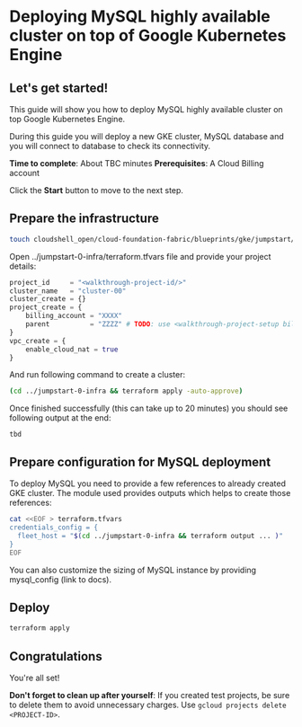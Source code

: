 # Deploying MySQL highly available cluster on top of Google Kubernetes Engine
<walkthrough-tutorial-duration duration="40"></walkthrough-tutorial-duration>

## Let's get started!
This guide will show you how to deploy MySQL highly available cluster on top Google Kubernetes Engine. 

During this guide you will deploy a new GKE cluster, MySQL database and you will connect to database to check its connectivity.

**Time to complete**: About TBC minutes
**Prerequisites**: A Cloud Billing account

Click the **Start** button to move to the next step.


## Prepare the infrastructure
```sh
touch cloudshell_open/cloud-foundation-fabric/blueprints/gke/jumpstart/jumpstart-0-infra/terraform.tfvars
```

Open <walkthrough-editor-open-file filePath="cloudshell_open/cloud-foundation-fabric/blueprints/gke/jumpstart/jumpstart-0-infra/terraform.tfvars">../jumpstart-0-infra/terraform.tfvars</walkthrough-editor-open-file> file and provide your project details:

<walkthrough-project-setup billing="true"></walkthrough-project-setup>

```tfvars
project_id     = "<walkthrough-project-id/>"
cluster_name   = "cluster-00"
cluster_create = {}
project_create = {
    billing_account = "XXXX"
    parent          = "ZZZZ" # TODO: use <walkthrough-project-setup billing="true"></walkthrough-project-setup> to select / create a project
}
vpc_create = {
    enable_cloud_nat = true
}
```

And run following command to create a cluster:
```sh
(cd ../jumpstart-0-infra && terraform apply -auto-approve)
```

Once finished successfully (this can take up to 20 minutes) you should see following output at the end:
```terminal
tbd
```

## Prepare configuration for MySQL deployment 
To deploy MySQL you need to provide a few references to already created GKE cluster. The module used provides outputs 
which helps to create those references:
```sh
cat <<EOF > terraform.tfvars
credentials_config = {
  fleet_host = "$(cd ../jumpstart-0-infra && terraform output ... )"
}
EOF
```

You can also customize the sizing of MySQL instance by providing mysql_config (link to docs).

## Deploy
```sh
terraform apply
```

## Congratulations

<walkthrough-conclusion-trophy></walkthrough-conclusion-trophy>

You're all set!

**Don't forget to clean up after yourself**: If you created test projects, be sure to delete them to avoid unnecessary charges. Use `gcloud projects delete <PROJECT-ID>`.